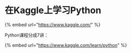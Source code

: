 # 在Kaggle上学习Python

{% embed url="https://www.kaggle.com/" %}

Python课程分成7讲：

{% embed url="https://www.kaggle.com/learn/python" %}



